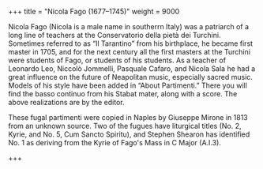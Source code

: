 +++
title = "Nicola Fago (1677–1745)"
weight = 9000

Nicola Fago (Nicola is a male name in southerrn Italy) was a patriarch of a long line of teachers at the Conservatorio della pietà dei Turchini. Sometimes referred to as “Il Tarantino” from his birthplace, he became first master in 1705, and for the next century all the first masters at the Turchini were students of Fago, or students of his students. As a teacher of Leonardo Leo, Niccolò Jommelli, Pasquale Cafaro, and Nicola Sala he had a great influence on the future of Neapolitan music, especially sacred music. Models of his style have been added in “About Partimenti.” There you will find the basso continuo from his Stabat mater, along with a score. The above realizations are by the editor.

These fugal partimenti were copied in Naples by Giuseppe Mirone in 1813 from an unknown source. Two of the fugues have liturgical titles (No. 2, Kyrie, and No. 5, Cum Sancto Spiritu), and Stephen Shearon has identified No. 1 as deriving from the Kyrie of Fago's Mass in C Major (A.I.3).

+++
